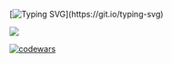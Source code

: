 [![Typing SVG](https://readme-typing-svg.herokuapp.com?color=%2336BCF7&lines=Привет!)](https://git.io/typing-svg)

![](https://github-profile-summary-cards.vercel.app/api/cards/most-commit-language?username=SergeiBesedin&theme=solarized_dark)

[![codewars](https://www.codewars.com/users/Sergey%20Besedin/badges/large)](https://www.codewars.com/users/Sergey%20Besedin)
